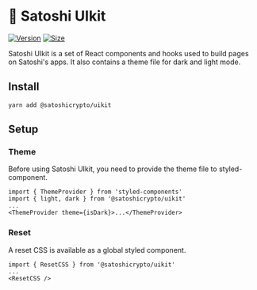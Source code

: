 # 🥞 Satoshi UIkit

[![Version](https://img.shields.io/npm/v/@satoshicrypto/uikit)](https://www.npmjs.com/package/@satoshicrypto/uikit) [![Size](https://img.shields.io/bundlephobia/min/@satoshicrypto/uikit)](https://www.npmjs.com/package/@satoshicrypto/uikit)

Satoshi UIkit is a set of React components and hooks used to build pages on Satoshi's apps. It also contains a theme file for dark and light mode.

## Install

`yarn add @satoshicrypto/uikit`

## Setup

### Theme

Before using Satoshi UIkit, you need to provide the theme file to styled-component.

```
import { ThemeProvider } from 'styled-components'
import { light, dark } from '@satoshicrypto/uikit'
...
<ThemeProvider theme={isDark}>...</ThemeProvider>
```

### Reset

A reset CSS is available as a global styled component.

```
import { ResetCSS } from '@satoshicrypto/uikit'
...
<ResetCSS />
```
